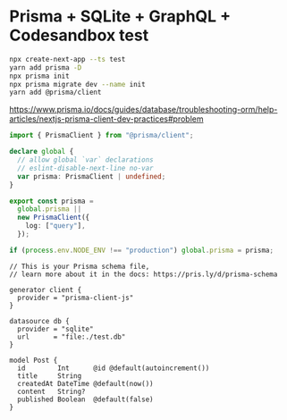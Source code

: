 # Prisma + SQLite + GraphQL + Codesandbox test

```bash
npx create-next-app --ts test
yarn add prisma -D
npx prisma init
npx prisma migrate dev --name init
yarn add @prisma/client
```

https://www.prisma.io/docs/guides/database/troubleshooting-orm/help-articles/nextjs-prisma-client-dev-practices#problem

```ts
import { PrismaClient } from "@prisma/client";

declare global {
  // allow global `var` declarations
  // eslint-disable-next-line no-var
  var prisma: PrismaClient | undefined;
}

export const prisma =
  global.prisma ||
  new PrismaClient({
    log: ["query"],
  });

if (process.env.NODE_ENV !== "production") global.prisma = prisma;
```

```prisma
// This is your Prisma schema file,
// learn more about it in the docs: https://pris.ly/d/prisma-schema

generator client {
  provider = "prisma-client-js"
}

datasource db {
  provider = "sqlite"
  url      = "file:./test.db"
}

model Post {
  id        Int      @id @default(autoincrement())
  title     String
  createdAt DateTime @default(now())
  content   String?
  published Boolean  @default(false)
}
```
